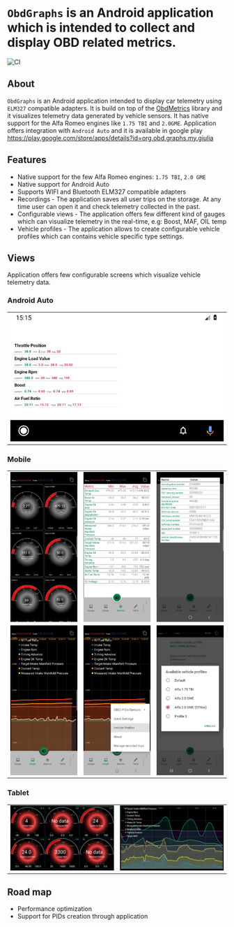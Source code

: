 # `ObdGraphs` is an Android application which is intended to collect and display OBD related metrics.

![CI](https://github.com/tzebrowski/ObdGraphs/actions/workflows/build.yml/badge.svg)

## About

`ObdGraphs` is an Android application intended to display car
telemetry  using `ELM327` compatible adapters.
It is build on top of the [ObdMetrics](https://github.com/tzebrowski/ObdMetrics "ObdMetrics") library and it visualizes telemetry data 
generated by vehicle sensors. 
It has native support for the Alfa Romeo engines like `1.75 TBI` and `2.0GME`.
Application offers integration with `Android Auto` and it is available in google play https://play.google.com/store/apps/details?id=org.obd.graphs.my.giulia

## Features

* Native support for the few Alfa Romeo engines: `1.75 TBI`, `2.0 GME`
* Native support for Android Auto  
* Supports WIFI and Bluetooth ELM327 compatible adapters 
* Recordings -  The application saves all user trips on the storage. At any time user can open it and check telemetry collected in the past.
* Configurable views -  The application offers few different kind of gauges which can visualize telemetry in the real-time, e.g: Boost, MAF, OIL temp 
* Vehicle profiles - The application allows to create configurable vehicle profiles which can contains vehicle specific type settings.


## Views

Application offers few configurable screens which visualize vehicle telemetry data.

### Android Auto

|      |
| ---- | 
|   ![Alt text](./res/aa_screenshot.png?raw=true "Android Auto")   | 



### Mobile

|      |      |      |
| ---- | ---- | ---- | 
|   ![Alt text](./res/Screenshot_phone_2.png?raw=true "Gauge")   | ![Alt text](./res/Screenshot_phone_1.png?raw=true "Metrics") | ![Alt text](./res/Screenshot_8.png?raw=true "Metadata") |
|   ![Alt text](./res/Screenshot_phone_3.png?raw=true "Graph")   | ![Alt text](./res/Screenshot_phone_4.png?raw=true "Graph")   | ![Alt text](./res/Screenshot_10.png?raw=true "Vehicle Profiles") |

### Tablet


|      |      |
| ---- | ---- |
|   ![Alt text](./res/Screenshot_3.png?raw=true "Gauge")   | ![Alt text](./res/Screenshot_6.png?raw=true "Graph") | 


## Road map
* Performance optimization
* Support for PIDs creation through application  